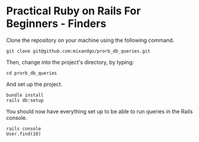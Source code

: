 # Practical Ruby on Rails For Beginners - Finders

Clone the repository on your machine using the following command.

```
git clone git@github.com:mixandgo/prorb_db_queries.git
```

Then, change into the project's directory, by typing:

```
cd prorb_db_queries
```

And set up the project.

```
bundle install
rails db:setup
```

You should now have everything set up to be able to run queries in the Rails console.

```
rails console
User.find(10)
```
